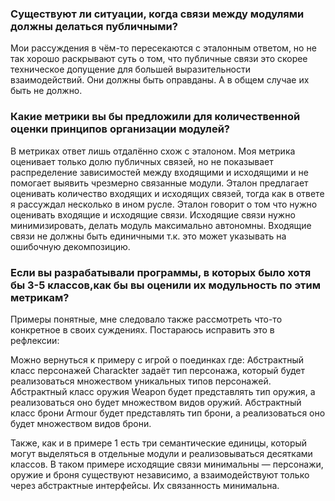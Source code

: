 ### Существуют ли ситуации, когда связи между модулями должны делаться публичными?

Мои рассуждения в чём-то пересекаются с эталонным ответом, но не так хорошо раскрывают суть о том, что публичные связи 
это скорее техническое допущение для большей выразительности взаимодействий. Они должны быть оправданы. А в общем случае 
их быть не должно.

### Какие метрики вы бы предложили для количественной оценки принципов организации модулей?

В метриках ответ лишь отдалённо схож с эталоном. Моя метрика оценивает только долю публичных связей, но не показывает 
распределение зависимостей между входящими и исходящими и не помогает выявить чрезмерно связанные модули. Эталон предлагает 
оценивать количество входящих и исходящих связей, тогда как в ответе я рассуждал несколько в ином русле. Эталон говорит 
о том что нужно оценивать входящие и исходящие связи. Исходящие связи нужно минимизировать, делать модуль максимально 
автономны. Входящие связи не должны быть единичными т.к. это может указывать на ошибочную декомпозицию.

### Если вы разрабатывали программы, в которых было хотя бы 3-5 классов,как бы вы оценили их модульность по этим метрикам?

Примеры понятные, мне следовало также рассмотреть что-то конкретное в своих суждениях. Постараюсь исправить это в рефлексии:

Можно вернуться к примеру с игрой о поединках где:
Абстрактный класс персонажей Charackter задаёт тип персонажа, который будет реализоваться множеством уникальных типов персонажей.
Абстрактный класс оружия Weapon будет представлять тип оружия, а реализоваться оно будет множеством видов оружий.
Абстрактный класс брони Armour будет представлять тип брони, а реализоваться оно будет множеством видов брони.

Также, как и в примере 1 есть три семантические единицы, который могут выделяться в отдельные модули и реализовываться десятками классов.
В таком примере исходящие связи минимальны — персонажи, оружие и броня существуют независимо, а взаимодействуют только через абстрактные 
интерфейсы. Их связанность минимальна.


